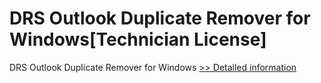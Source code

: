 # DRS Outlook Duplicate Remover for Windows[Technician License]
DRS Outlook Duplicate Remover for Windows
[>> Detailed information](https://secure.shareit.com/shareit/product.html?productid=301004417&affiliateid=200057808)